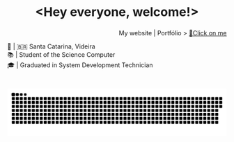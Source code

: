 <h1 align="center">&lt;Hey everyone, welcome!&gt;</h1>

###

<p align="right">My website | Portfólio > <a href="https://heldermartins.vercel.app"> 🥺Click on me</a></p>

<p align="left">📍 | 🇧🇷 Santa Catarina, Videira<br>📚 | Student of the Science Computer<br>🎓 | Graduated in System Development Technician</p>

###

<br clear="both">

<img src="./github-user-contribution.svg" alt="Snake animation" />

###
